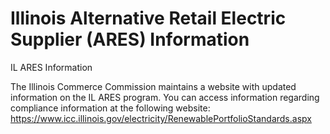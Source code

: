 Illinois Alternative Retail Electric Supplier (ARES) Information
================================================================

IL ARES Information

The Illinois Commerce Commission maintains a website with updated information on the IL ARES program. You can access information regarding compliance information at the following website: <https://www.icc.illinois.gov/electricity/RenewablePortfolioStandards.aspx>
